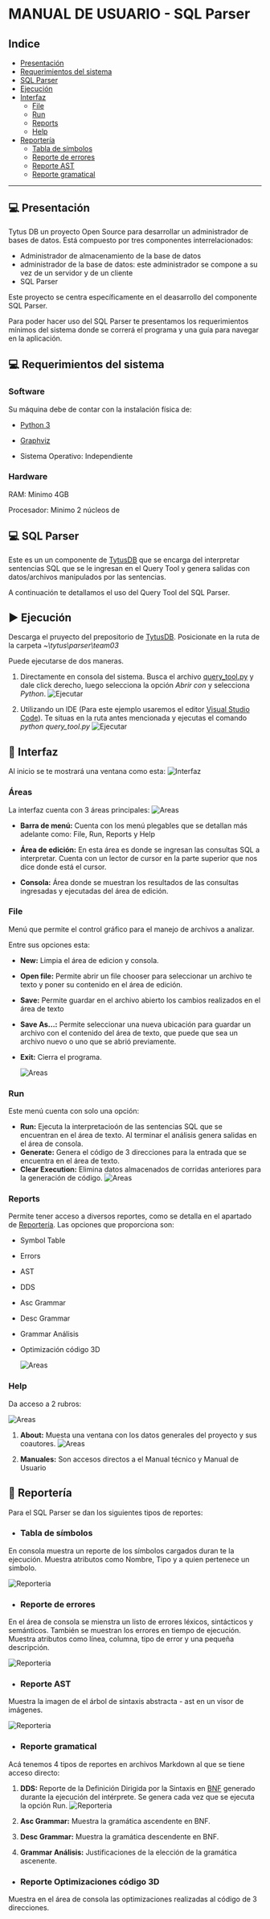 # MANUAL DE USUARIO - SQL Parser


## Indice
- [Presentación](#:computer:-Presentación)
- [Requerimientos del sistema](#:computer:-Requerimientos-del-sistema)
- [SQL Parser](#:computer:-SQL-Parser)
- [Ejecución](#:arrow_forward:-Ejecución)
- [Interfaz](#:mag_right:-Interfaz)
    - [File](#File)
    - [Run](#Run)
    - [Reports](#Reports)
    - [Help](#Help)
- [Reportería](#:bookmark_tabs:-Reportería)
    - [Tabla de símbolos](#Tabla-de-símbolos)
    - [Reporte de errores](#Reporte-de-errores)
    - [Reporte AST](#Reporte-AST)
    - [Reporte gramatical](#Reporte-gramatical)

---

## :computer: Presentación
Tytus DB un proyecto Open Source para desarrollar un administrador de bases de datos. Está compuesto por tres componentes interrelacionados: 
* Administrador de almacenamiento de la base de datos
* administrador de la base de datos: este administrador se compone a su vez de un servidor y de un cliente
* SQL Parser

Este proyecto se centra específicamente en el deasarrollo del componente SQL Parser.

Para poder hacer uso del SQL Parser te presentamos los requerimientos mínimos del sistema donde se correrá el programa y una guía para navegar en la aplicación.

## :computer: Requerimientos del sistema
 ### Software
 Su máquina debe de contar con la instalación física de: 
* [Python 3](https://www.python.org/downloads/) 
* [Graphviz](https://graphviz.org/) 

* Sistema Operativo: Independiente

### Hardware

RAM: Minimo 4GB

Procesador: Minimo 2 núcleos de 

## :computer: SQL Parser

Este es un un componente de [TytusDB](https://github.com/tytusdb) que se encarga del interpretar sentencias SQL que se le ingresan en el Query Tool y genera salidas con datos/archivos manipulados por las sentencias.

A continuación te detallamos el uso del Query Tool del SQL Parser.

## :arrow_forward: Ejecución
 Descarga el pruyecto del prepositorio de [TytusDB](https://github.com/tytusdb). Posicionate en la ruta de la carpeta *~\tytus\parser\team03*

 Puede ejecutarse de dos maneras. 
 1. Directamente en consola del sistema. Busca el archivo [query_tool.py](https://github.com/tytusdb/tytus/blob/main/parser/team03/query_tool.py) y dale click derecho, luego selecciona la opción *Abrir con* y selecciona *Python*.
    ![Ejecutar](images/abrir1.png)

 2. Utilizando un IDE (Para este ejemplo usaremos el editor [Visual Studio Code](https://code.visualstudio.com/)). Te situas en la ruta antes mencionada y ejecutas el comando *python query_tool.py*
    ![Ejecutar](images/abrir2.png)

## :mag_right: Interfaz 
Al inicio se te mostrará una ventana como esta: 
![Interfaz](images/interfaz.png)

### Áreas

La interfaz cuenta con 3 áreas principales:
![Areas](images/areas.png)

* **Barra de menú:** Cuenta con los menú plegables que se detallan más adelante como: File, Run, Reports y Help

* **Área de edición:** En esta área es donde se ingresan las consultas SQL a interpretar. Cuenta con un lector de cursor en la parte superior que nos dice donde está el cursor.

* **Consola:** Área donde se muestran los resultados de las consultas ingresadas y ejecutadas  del área de edición.

### File
Menú que permite el control gráfico para el manejo de archivos a analizar.

Entre sus opciones esta:
- **New:** Limpia el área de edicion y consola.
- **Open file:** Permite abrir un file chooser para seleccionar un archivo te texto y poner su contenido en el área de edición.
- **Save:** Permite guardar en el archivo abierto los cambios realizados en el área de texto 
- **Save As...:** Permite seleccionar una nueva ubicación para guardar un archivo con el contenido del área de texto, que puede que sea un archivo nuevo o uno que se abrió previamente.
- **Exit:** Cierra el programa.

    ![Areas](images/file.png)

### Run
Este menú cuenta con solo una opción: 
- **Run:** Ejecuta la interpretacioón de las sentencias SQL que se encuentran en el área de texto. Al terminar el análisis genera salidas en el área de consola.
- **Generate:** Genera el código de 3 direcciones para la entrada que se encuentra en el área de texto.
- **Clear Execution:** Elimina datos almacenados de corridas anteriores para la generación de código.
    ![Areas](images/run.jpg)
  
### Reports 
Permite tener acceso a diversos reportes, como se detalla en el apartado de [Reportería](#:bookmark_tabs:-Reportería). Las opciones que proporciona son: 
- Symbol Table
- Errors
- AST
- DDS
- Asc Grammar
- Desc Grammar
- Grammar Análisis
- Optimización código 3D

    ![Areas](images/reports.png)

### Help
Da acceso a 2 rubros:

![Areas](images/about.png)
1.  **About:** Muesta una ventana con los datos generales del proyecto y sus coautores.
        ![Areas](images/about2.png)

2. **Manuales:** Son accesos directos a el Manual técnico y Manual de Usuario

## :bookmark_tabs: Reportería
Para el SQL Parser se dan los siguientes tipos de reportes:

- ### Tabla de símbolos
En consola muestra un reporte de los símbolos cargados duran te la ejecución. Muestra atributos como Nombre, Tipo y a quien pertenece un simbolo.

![Reporteria](images/ts.png)

- ### Reporte de errores
En el área de consola se mienstra un listo de errores léxicos, sintácticos y semánticos. También se muestran los errores en tiempo de ejecución. Muestra atributos como línea, columna, tipo de error y una pequeña descripción.

![Reporteria](images/te.png)

- ### Reporte AST
Muestra la imagen de el árbol de sintaxis abstracta - ast en un visor de imágenes.

![Reporteria](images/ast.png)

- ### Reporte gramatical
Acá tenemos 4 tipos de reportes en archivos Markdown al que se tiene acceso directo:
1. **DDS:** Reporte de la Definición Dirigida por la Sintaxis en [BNF](https://es.wikipedia.org/wiki/Notaci%C3%B3n_de_Backus-Naur) generado durante la ejecución del intérprete. Se genera cada vez que se ejecuta la opción Run.
![Reporteria](images/dds.png)
2. **Asc Grammar:** Muestra la gramática ascendente en BNF.

3. **Desc Grammar:** Muestra la gramática descendente en BNF.

4. **Grammar Análisis:** Justificaciones de la elección de la gramática ascenente.

- ### Reporte Optimizaciones código 3D
Muestra en el área de consola las optimizaciones realizadas al código de 3 direcciones.